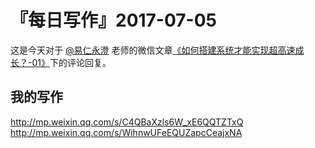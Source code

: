 # 『每日写作』2017-07-05

这是今天对于 [@易仁永澄](http://weibo.com/u/1640237087) 老师的微信文章[《如何搭建系统才能实现超高速成长？-01》](http://mp.weixin.qq.com/s/1puRAbYTETLtXCZB6LayNA)下的评论回复。

## 我的写作
http://mp.weixin.qq.com/s/C4QBaXzls6W_xE6QQTZTxQ
http://mp.weixin.qq.com/s/WihnwUFeEQUZapcCeajxNA